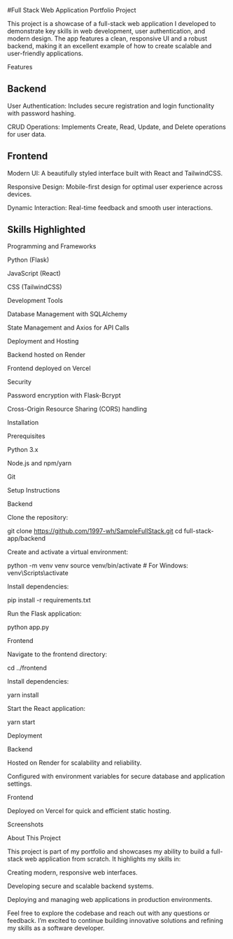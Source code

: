 #Full Stack Web Application Portfolio Project

This project is a showcase of a full-stack web application I developed to demonstrate key skills in web development, user authentication, and modern design. The app features a clean, responsive UI and a robust backend, making it an excellent example of how to create scalable and user-friendly applications.

Features

## Backend

User Authentication: Includes secure registration and login functionality with password hashing.

CRUD Operations: Implements Create, Read, Update, and Delete operations for user data.

## Frontend

Modern UI: A beautifully styled interface built with React and TailwindCSS.

Responsive Design: Mobile-first design for optimal user experience across devices.

Dynamic Interaction: Real-time feedback and smooth user interactions.

## Skills Highlighted

Programming and Frameworks

Python (Flask)

JavaScript (React)

CSS (TailwindCSS)

Development Tools

Database Management with SQLAlchemy

State Management and Axios for API Calls

Deployment and Hosting

Backend hosted on Render

Frontend deployed on Vercel

Security

Password encryption with Flask-Bcrypt

Cross-Origin Resource Sharing (CORS) handling

Installation

Prerequisites

Python 3.x

Node.js and npm/yarn

Git

Setup Instructions

Backend

Clone the repository:

git clone https://github.com/1997-wh/SampleFullStack.git
cd full-stack-app/backend

Create and activate a virtual environment:

python -m venv venv
source venv/bin/activate  # For Windows: venv\Scripts\activate

Install dependencies:

pip install -r requirements.txt

Run the Flask application:

python app.py

Frontend

Navigate to the frontend directory:

cd ../frontend

Install dependencies:

yarn install

Start the React application:

yarn start

Deployment

Backend

Hosted on Render for scalability and reliability.

Configured with environment variables for secure database and application settings.

Frontend

Deployed on Vercel for quick and efficient static hosting.

Screenshots




About This Project

This project is part of my portfolio and showcases my ability to build a full-stack web application from scratch. It highlights my skills in:

Creating modern, responsive web interfaces.

Developing secure and scalable backend systems.

Deploying and managing web applications in production environments.

Feel free to explore the codebase and reach out with any questions or feedback. I’m excited to continue building innovative solutions and refining my skills as a software developer.
